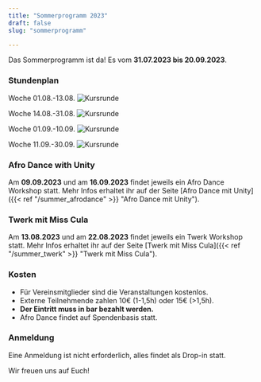 ```yaml
---
title: "Sommerprogramm 2023"
draft: false
slug: "sommerprogramm"

---
```


Das Sommerprogramm ist da! Es vom **31.07.2023 bis 20.09.2023**.

### Stundenplan

Woche 01.08.-13.08.
![Kursrunde](../summer_schedule_aug_01.jpg)

Woche 14.08.-31.08.
![Kursrunde](../summer_schedule_aug_02.jpg)

Woche 01.09.-10.09.
![Kursrunde](../summer_schedule_sep_01.jpg)

Woche 11.09.-30.09.
![Kursrunde](../summer_schedule_sep_02.jpg)

### Afro Dance with Unity
Am **09.09.2023** und am **16.09.2023** findet jeweils ein Afro Dance Workshop statt. Mehr Infos erhaltet ihr auf der Seite [Afro Dance mit Unity]({{< ref "/summer_afrodance" >}} "Afro Dance mit Unity"). 


### Twerk mit Miss Cula
Am **13.08.2023** und am **22.08.2023** findet jeweils ein Twerk Workshop statt. Mehr Infos erhaltet ihr auf der Seite [Twerk mit Miss Cula]({{< ref "/summer_twerk" >}} "Twerk mit Miss Cula").

### Kosten
- Für Vereinsmitglieder sind die Veranstaltungen kostenlos.
- Externe Teilnehmende zahlen 10€ (1-1,5h) oder 15€ (>1,5h). 
- **Der Eintritt muss in bar bezahlt werden.**
- Afro Dance findet auf Spendenbasis statt. 

### Anmeldung
Eine Anmeldung ist nicht erforderlich, alles findet als Drop-in statt.

Wir freuen uns auf Euch!